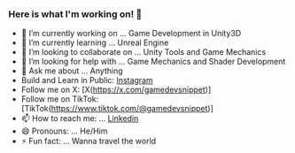 ### Here is what I'm working on! 👋

- 🔭 I’m currently working on ... Game Development in Unity3D
- 🌱 I’m currently learning ... Unreal Engine
- 👯 I’m looking to collaborate on ... Unity Tools and Game Mechanics
- 🤔 I’m looking for help with ... Game Mechanics and Shader Development
- 💬 Ask me about ... Anything
- Build and Learn in Public: [Instagram](https://www.instagram.com/gamedevsnippet/)
- Follow me on X: [X(https://x.com/gamedevsnippet)]
- Follow me on TikTok: [TikTok(https://www.tiktok.com/@gamedevsnippet)]
- 📫 How to reach me: ... [Linkedin](https://www.linkedin.com/in/muhammad-momin-80b61586/)
- 😄 Pronouns: ... He/Him
- ⚡ Fun fact: ... Wanna travel the world

